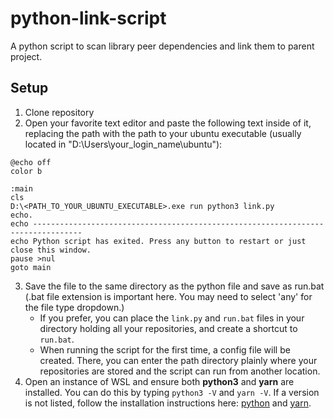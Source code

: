 # python-link-script

A python script to scan library peer dependencies and link them to parent project.

## Setup

1. Clone repository
2. Open your favorite text editor and paste the following text inside of it, replacing the path with the path to your ubuntu executable (usually located in "D:\Users\your_login_name\ubuntu\"):

```
@echo off
color b

:main
cls
D:\<PATH_TO_YOUR_UBUNTU_EXECUTABLE>.exe run python3 link.py
echo.
echo ---------------------------------------------------------------------------------
echo Python script has exited. Press any button to restart or just close this window.
pause >nul
goto main
```

3.  Save the file to the same directory as the python file and save as run.bat (.bat file extension is important here. You may need to select 'any' for the file type dropdown.)
    - If you prefer, you can place the `link.py` and `run.bat` files in your directory holding all your repositories, and create a shortcut to `run.bat`.
    - When running the script for the first time, a config file will be created. There, you can enter the path directory plainly where your repositories are stored and the script can run from another location.
4.  Open an instance of WSL and ensure both **python3** and **yarn** are installed. You can do this by typing `python3 -V` and `yarn -V`. If a version is not listed, follow the installation instructions here: [python](https://docs.python-guide.org/starting/install3/linux/) and [yarn](https://yarnpkg.com/getting-started/install).
